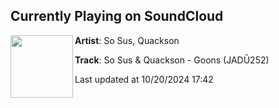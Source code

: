 ## Currently Playing on SoundCloud

[<img align="left" width="100" src="https://i1.sndcdn.com/artworks-MIGQyoQmG3OT2twG-2RrDhg-t500x500.jpg">](https://soundcloud.com/jadudala/so-sus-quackson-goons-jadu252)

**Artist**: So Sus, Quackson 

**Track**: So Sus & Quackson - Goons (JADŪ252)

Last updated at 10/20/2024 17:42
